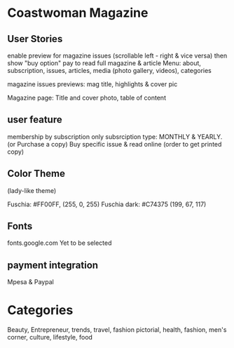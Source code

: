 # Coastwoman Magazine

## User Stories

enable preview for magazine issues (scrollable left - right & vice versa) then show "buy option"
pay to read full magazine & article
Menu:  about, subscription, issues, articles, media (photo gallery, videos), categories

magazine issues previews: mag title, highlights & cover pic

Magazine page:
Title and cover photo, table of content

## user feature

membership by subscription only
subsrciption type: MONTHLY & YEARLY. (or Purchase a copy)
Buy specific issue & read online (order to get printed copy)

## Color Theme

(lady-like theme)

Fuschia: #FF00FF, (255, 0, 255)
Fuschia dark: #C74375 (199, 67, 117)

## Fonts

fonts.google.com
Yet to be selected

## payment integration

Mpesa & Paypal

# Categories

Beauty, Entrepreneur, trends,  travel, fashion pictorial, health, fashion, men's corner, culture, lifestyle, food
